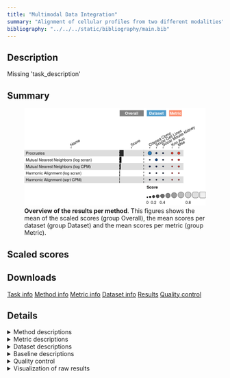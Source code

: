```yaml
---
title: "Multimodal Data Integration"
summary: "Alignment of cellular profiles from two different modalities"
bibliography: "../../../static/bibliography/main.bib"
---
```


<script src="index_files/libs/htmlwidgets-1.5.4/htmlwidgets.js"></script>
<link href="index_files/libs/datatables-css-0.0.0/datatables-crosstalk.css" rel="stylesheet" />
<script src="index_files/libs/datatables-binding-0.25/datatables.js"></script>
<script src="index_files/libs/jquery-3.6.0/jquery-3.6.0.min.js"></script>
<link href="index_files/libs/dt-core-1.11.3/css/jquery.dataTables.min.css" rel="stylesheet" />
<link href="index_files/libs/dt-core-1.11.3/css/jquery.dataTables.extra.css" rel="stylesheet" />
<script src="index_files/libs/dt-core-1.11.3/js/jquery.dataTables.min.js"></script>
<link href="index_files/libs/dt-ext-select-1.11.3/css/select.dataTables.min.css" rel="stylesheet" />
<script src="index_files/libs/dt-ext-select-1.11.3/js/dataTables.select.min.js"></script>
<link href="index_files/libs/dt-ext-searchpanes-1.11.3/css/searchPanes.dataTables.min.css" rel="stylesheet" />
<script src="index_files/libs/dt-ext-searchpanes-1.11.3/js/dataTables.searchPanes.min.js"></script>
<script src="index_files/libs/jszip-1.11.3/jszip.min.js"></script>
<link href="index_files/libs/dt-ext-buttons-1.11.3/css/buttons.dataTables.min.css" rel="stylesheet" />
<script src="index_files/libs/dt-ext-buttons-1.11.3/js/dataTables.buttons.min.js"></script>
<script src="index_files/libs/dt-ext-buttons-1.11.3/js/buttons.html5.min.js"></script>
<script src="index_files/libs/dt-ext-buttons-1.11.3/js/buttons.colVis.min.js"></script>
<script src="index_files/libs/dt-ext-buttons-1.11.3/js/buttons.print.min.js"></script>
<link href="index_files/libs/dt-ext-responsive-1.11.3/css/responsive.dataTables.min.css" rel="stylesheet" />
<script src="index_files/libs/dt-ext-responsive-1.11.3/js/dataTables.responsive.min.js"></script>
<link href="index_files/libs/crosstalk-1.2.0/css/crosstalk.min.css" rel="stylesheet" />
<script src="index_files/libs/crosstalk-1.2.0/js/crosstalk.min.js"></script>
<script src="index_files/libs/kePrint-0.0.1/kePrint.js"></script>
<link href="index_files/libs/lightable-0.0.1/lightable.css" rel="stylesheet" />


## Description

Missing 'task_description'

## Summary

<figure>
<img src="index.markdown_strict_files/figure-markdown_strict/summary-1.png" width="691" alt="Overview of the results per method. This figures shows the mean of the scaled scores (group Overall), the mean scores per dataset (group Dataset) and the mean scores per metric (group Metric)." />
<figcaption aria-hidden="true"><strong>Overview of the results per method</strong>. This figures shows the mean of the scaled scores (group Overall), the mean scores per dataset (group Dataset) and the mean scores per metric (group Metric).</figcaption>
</figure>

## Scaled scores

<div id="htmlwidget-d01c88b52dd304699d76" style="width:100%;height:auto;" class="datatables html-widget"></div>
<script type="application/json" data-for="htmlwidget-d01c88b52dd304699d76">{"x":{"filter":"none","vertical":false,"extensions":["Select","SearchPanes","Buttons","Responsive"],"data":[["<a href=\"/bibliography#gower1975generalized\">Procrustes<\/a>","<a href=\"/bibliography#haghverdi2018batch\">Mutual Nearest Neighbors (log scran)<\/a>","<a href=\"/bibliography#gower1975generalized\">Procrustes<\/a>","<a href=\"/bibliography#gower1975generalized\">Procrustes<\/a>","<a href=\"/bibliography#haghverdi2018batch\">Mutual Nearest Neighbors (log scran)<\/a>","<a href=\"/bibliography#haghverdi2018batch\">Mutual Nearest Neighbors (log CPM)<\/a>","<a href=\"/bibliography#haghverdi2018batch\">Mutual Nearest Neighbors (log CPM)<\/a>","<a href=\"/bibliography#gower1975generalized\">Procrustes<\/a>","<a href=\"/bibliography#haghverdi2018batch\">Mutual Nearest Neighbors (log CPM)<\/a>","<a href=\"/bibliography#haghverdi2018batch\">Mutual Nearest Neighbors (log scran)<\/a>","<a href=\"/bibliography#stanley2020harmonic\">Harmonic Alignment (log scran)<\/a>","<a href=\"/bibliography#haghverdi2018batch\">Mutual Nearest Neighbors (log CPM)<\/a>","<a href=\"/bibliography#stanley2020harmonic\">Harmonic Alignment (log scran)<\/a>","<a href=\"/bibliography#stanley2020harmonic\">Harmonic Alignment (sqrt CPM)<\/a>","<a href=\"/bibliography#stanley2020harmonic\">Harmonic Alignment (log scran)<\/a>","<a href=\"/bibliography#stanley2020harmonic\">Harmonic Alignment (sqrt CPM)<\/a>","<a href=\"/bibliography#stanley2020harmonic\">Harmonic Alignment (sqrt CPM)<\/a>","<a href=\"/bibliography#stanley2020harmonic\">Harmonic Alignment (log scran)<\/a>","<a href=\"/bibliography#haghverdi2018batch\">Mutual Nearest Neighbors (log scran)<\/a>","<a href=\"/bibliography#stanley2020harmonic\">Harmonic Alignment (sqrt CPM)<\/a>"],["<a href=\"/bibliography#stoeckius2017simultaneous\">CITE-seq Cord Blood Mononuclear Cells<\/a>","<a href=\"/bibliography#cao2018joint\">sciCAR Cell Lines<\/a>","Overall mean","<a href=\"/bibliography#cao2018joint\">sciCAR Cell Lines<\/a>","Overall mean","<a href=\"/bibliography#stoeckius2017simultaneous\">CITE-seq Cord Blood Mononuclear Cells<\/a>","<a href=\"/bibliography#cao2018joint\">sciCAR Cell Lines<\/a>","<a href=\"/bibliography#cao2018joint\">sciCAR Mouse Kidney<\/a>","Overall mean","<a href=\"/bibliography#cao2018joint\">sciCAR Mouse Kidney<\/a>","<a href=\"/bibliography#cao2018joint\">sciCAR Mouse Kidney<\/a>","<a href=\"/bibliography#cao2018joint\">sciCAR Mouse Kidney<\/a>","<a href=\"/bibliography#stoeckius2017simultaneous\">CITE-seq Cord Blood Mononuclear Cells<\/a>","<a href=\"/bibliography#cao2018joint\">sciCAR Mouse Kidney<\/a>","Overall mean","<a href=\"/bibliography#stoeckius2017simultaneous\">CITE-seq Cord Blood Mononuclear Cells<\/a>","Overall mean","<a href=\"/bibliography#cao2018joint\">sciCAR Cell Lines<\/a>","<a href=\"/bibliography#stoeckius2017simultaneous\">CITE-seq Cord Blood Mononuclear Cells<\/a>","<a href=\"/bibliography#cao2018joint\">sciCAR Cell Lines<\/a>"],[0.367371660099538,0.172964252031419,0.162837986597246,0.0738402342650184,0.0653706327887329,0.0622904826180733,0.0578544389346066,0.0473020654271813,0.0426085296479292,0.0374213892344664,0.0109700285290439,0.00768066739110755,0.0046471142447602,0.00401139972041642,0.00314853587622908,-0.00173450021106317,-0.00480976937010793,-0.00617153514511684,-0.0142737428996867,-0.016706207619677],[0.308171704906801,0.0802243802593182,0.135417673163572,0.0579895919310561,0.0369218501295169,0.0140308448143716,0.0366648883279408,0.0400917226528605,0.0151695187773746,0.0434258827880639,0.0247993159239327,-0.00518717681018846,0.011571461471132,0.0104405294544754,0.0152583183793965,-0.00114099213098423,-0.000711677681043749,0.0094041777431248,-0.0128847126588314,-0.0114345703666224],[0.426571615292276,0.26570412380352,0.19025830003092,0.0896908765989807,0.0938194154479489,0.110550120421775,0.0790439895412725,0.054512408201502,0.0700475405184837,0.0314168956808689,-0.00285925886584493,0.0205485115924036,-0.00227723298161164,-0.00241773001364254,-0.00896124662693835,-0.0023280082911421,-0.00890786105917211,-0.0217472480333585,-0.0156627731405421,-0.0219778448727317],[291,879,449.666666666667,499,982.666666666667,540,749,559,719.333333333333,1239,1993,869,2046,581,1926,890,593.666666666667,1739,830,310],[132.8,88.6,273.333333333333,369,86.3666666666667,43.5,83.3,318.2,71.6,92.8,655.5,88,395,941.1,458.566666666667,903.9,930.366666666667,325.2,77.7,946.1],[0.5666015625,3.22265625,0.684928385416667,0.65517578125,3.87369791666667,1.953125,1.85546875,0.8330078125,2.01822916666667,4.19921875,4.19921875,2.24609375,4.19921875,1.85546875,3.87369791666667,0.61318359375,1.112890625,3.22265625,4.19921875,0.87001953125],["<a href=\"https://docs.scipy.org/doc/scipy/reference/generated/scipy.spatial.procrustes.html\">v1.9.3<\/a>","<a href=\"https://github.com/LTLA/batchelor\">v1.12.3<\/a>","<a href=\"https://docs.scipy.org/doc/scipy/reference/generated/scipy.spatial.procrustes.html\">v1.9.3<\/a>","<a href=\"https://docs.scipy.org/doc/scipy/reference/generated/scipy.spatial.procrustes.html\">v1.9.3<\/a>","<a href=\"https://github.com/LTLA/batchelor\">v1.12.3<\/a>","<a href=\"https://github.com/LTLA/batchelor\">v1.12.3<\/a>","<a href=\"https://github.com/LTLA/batchelor\">v1.12.3<\/a>","<a href=\"https://docs.scipy.org/doc/scipy/reference/generated/scipy.spatial.procrustes.html\">v1.9.3<\/a>","<a href=\"https://github.com/LTLA/batchelor\">v1.12.3<\/a>","<a href=\"https://github.com/LTLA/batchelor\">v1.12.3<\/a>","<a href=\"https://github.com/KrishnaswamyLab/harmonic-alignment\">v0.0<\/a>","<a href=\"https://github.com/LTLA/batchelor\">v1.12.3<\/a>","<a href=\"https://github.com/KrishnaswamyLab/harmonic-alignment\">v0.0<\/a>","<a href=\"https://github.com/KrishnaswamyLab/harmonic-alignment\">v0.0<\/a>","<a href=\"https://github.com/KrishnaswamyLab/harmonic-alignment\">v0.0<\/a>","<a href=\"https://github.com/KrishnaswamyLab/harmonic-alignment\">v0.0<\/a>","<a href=\"https://github.com/KrishnaswamyLab/harmonic-alignment\">v0.0<\/a>","<a href=\"https://github.com/KrishnaswamyLab/harmonic-alignment\">v0.0<\/a>","<a href=\"https://github.com/LTLA/batchelor\">v1.12.3<\/a>","<a href=\"https://github.com/KrishnaswamyLab/harmonic-alignment\">v0.0<\/a>"]],"container":"<table class=\"stripe compact\">\n  <thead>\n    <tr>\n      <th>Method<\/th>\n      <th>Dataset<\/th>\n      <th>Mean score<\/th>\n      <th>kNN Area Under the Curve<\/th>\n      <th>Mean squared error<\/th>\n      <th>Runtime (s)<\/th>\n      <th>CPU (%)<\/th>\n      <th>Memory (GB)<\/th>\n      <th>Library<\/th>\n    <\/tr>\n  <\/thead>\n<\/table>","options":{"dom":"Bt","paging":false,"columnDefs":[{"targets":6,"render":"function(data, type, row, meta) {\n    return type !== 'display' ? data : DTWidget.formatRound(data, 0, 3, \",\", \".\", null);\n  }"},{"targets":5,"render":"function(data, type, row, meta) {\n    return type !== 'display' ? data : DTWidget.formatRound(data, 0, 3, \",\", \".\", null);\n  }"},{"targets":7,"render":"function(data, type, row, meta) {\n    return type !== 'display' ? data : DTWidget.formatRound(data, 2, 3, \",\", \".\", null);\n  }"},{"targets":2,"render":"function(data, type, row, meta) {\n    return type !== 'display' ? data : DTWidget.formatRound(data, 2, 3, \",\", \".\", null);\n  }"},{"targets":3,"render":"function(data, type, row, meta) {\n    return type !== 'display' ? data : DTWidget.formatRound(data, 2, 3, \",\", \".\", null);\n  }"},{"targets":4,"render":"function(data, type, row, meta) {\n    return type !== 'display' ? data : DTWidget.formatRound(data, 2, 3, \",\", \".\", null);\n  }"},{"searchPanes":{"show":false},"targets":[2,3,4,5,6,7,8]},{"searchPanes":{"preSelect":"Overall mean"},"targets":1},{"className":"dt-right","targets":[2,3,4,5,6,7]}],"buttons":["searchPanes","csv","excel"],"language":{"searchPanes":{"collapse":"Filters"}},"order":[],"autoWidth":false,"orderClasses":false,"responsive":true}},"evals":["options.columnDefs.0.render","options.columnDefs.1.render","options.columnDefs.2.render","options.columnDefs.3.render","options.columnDefs.4.render","options.columnDefs.5.render"],"jsHooks":[]}</script>

## Downloads

<a href="data/task_info.json" class="btn btn-secondary">Task info</a>
<a href="data/method_info.json" class="btn btn-secondary">Method info</a>
<a href="data/metric_info.json" class="btn btn-secondary">Metric info</a>
<a href="data/dataset_info.json" class="btn btn-secondary">Dataset info</a>
<a href="data/results.json" class="btn btn-secondary">Results</a>
<a href="data/quality_control.json" class="btn btn-secondary">Quality control</a>

## Details

<details>
<summary>
Method descriptions
</summary>

-   **[Harmonic Alignment (log scran)](https://github.com/KrishnaswamyLab/harmonic-alignment)**: Missing 'method_description'. [\[stanley2020harmonic\]](/bibliography#stanley2020harmonic)

<!-- -->

-   **[Harmonic Alignment (sqrt CPM)](https://github.com/KrishnaswamyLab/harmonic-alignment)**: Missing 'method_description'. [\[stanley2020harmonic\]](/bibliography#stanley2020harmonic)

<!-- -->

-   **[Mutual Nearest Neighbors (log CPM)](https://github.com/LTLA/batchelor)**: Missing 'method_description'. [\[haghverdi2018batch\]](/bibliography#haghverdi2018batch)

<!-- -->

-   **[Mutual Nearest Neighbors (log scran)](https://github.com/LTLA/batchelor)**: Missing 'method_description'. [\[haghverdi2018batch\]](/bibliography#haghverdi2018batch)

<!-- -->

-   **[Procrustes](https://docs.scipy.org/doc/scipy/reference/generated/scipy.spatial.procrustes.html)**: Missing 'method_description'. [\[gower1975generalized\]](/bibliography#gower1975generalized)

<!-- -->

-   **[Random Features](https://github.com/openproblems-bio/openproblems)**: Missing 'method_description'. [\[openproblems\]](/bibliography#openproblems)

<!-- -->

-   **[True Features](https://github.com/openproblems-bio/openproblems)**: Missing 'method_description'. [\[openproblems\]](/bibliography#openproblems)

</details>
<details>
<summary>
Metric descriptions
</summary>

-   **kNN Area Under the Curve**: Missing 'metric_description'. [\[stanley2020harmonic\]](/bibliography#stanley2020harmonic)

<!-- -->

-   **Mean squared error**: Missing 'metric_description'. [\[lance2022multimodal\]](/bibliography#lance2022multimodal)

</details>
<details>
<summary>
Dataset descriptions
</summary>

-   **CITE-seq Cord Blood Mononuclear Cells**: Missing 'dataset_description'. [\[stoeckius2017simultaneous\]](/bibliography#stoeckius2017simultaneous)

<!-- -->

-   **sciCAR Cell Lines**: Missing 'dataset_description'. [\[cao2018joint\]](/bibliography#cao2018joint)

<!-- -->

-   **sciCAR Mouse Kidney**: Missing 'dataset_description'. [\[cao2018joint\]](/bibliography#cao2018joint)

</details>
<details>
<summary>
Baseline descriptions
</summary>

-   **Random Features**: Missing 'method_description'.

<!-- -->

-   **True Features**: Missing 'method_description'.

</details>
<details>
<summary>
Quality control
</summary>
<table class="table lightable-paper" style='margin-left: auto; margin-right: auto; font-family: "Arial Narrow", arial, helvetica, sans-serif; margin-left: auto; margin-right: auto;'>
 <thead>
  <tr>
   <th style="text-align:left;"> Category </th>
   <th style="text-align:left;"> Name </th>
   <th style="text-align:right;"> Value </th>
   <th style="text-align:left;"> Condition </th>
   <th style="text-align:left;"> Severity </th>
  </tr>
 </thead>
<tbody>
  <tr>
   <td style="text-align:left;" data-toggle="tooltip" data-container="body" data-placement="right" title="Dataset metadata field 'dataset_description' should be defined
  Task id: multimodal_data_integration
  Field: dataset_description
"> Dataset info </td>
   <td style="text-align:left;" data-toggle="tooltip" data-container="body" data-placement="right" title="Dataset metadata field 'dataset_description' should be defined
  Task id: multimodal_data_integration
  Field: dataset_description
"> Pct 'dataset_description' missing </td>
   <td style="text-align:right;" data-toggle="tooltip" data-container="body" data-placement="right" title="Dataset metadata field 'dataset_description' should be defined
  Task id: multimodal_data_integration
  Field: dataset_description
"> 1 </td>
   <td style="text-align:left;" data-toggle="tooltip" data-container="body" data-placement="right" title="Dataset metadata field 'dataset_description' should be defined
  Task id: multimodal_data_integration
  Field: dataset_description
"> percent_missing(dataset_info, field) </td>
   <td style="text-align:left;color: red !important;" data-toggle="tooltip" data-container="body" data-placement="right" title="Dataset metadata field 'dataset_description' should be defined
  Task id: multimodal_data_integration
  Field: dataset_description
"> ✗✗ </td>
  </tr>
  <tr>
   <td style="text-align:left;" data-toggle="tooltip" data-container="body" data-placement="right" title="Method metadata field 'method_description' should be defined
  Task id: multimodal_data_integration
  Field: method_description
"> Method info </td>
   <td style="text-align:left;" data-toggle="tooltip" data-container="body" data-placement="right" title="Method metadata field 'method_description' should be defined
  Task id: multimodal_data_integration
  Field: method_description
"> Pct 'method_description' missing </td>
   <td style="text-align:right;" data-toggle="tooltip" data-container="body" data-placement="right" title="Method metadata field 'method_description' should be defined
  Task id: multimodal_data_integration
  Field: method_description
"> 1 </td>
   <td style="text-align:left;" data-toggle="tooltip" data-container="body" data-placement="right" title="Method metadata field 'method_description' should be defined
  Task id: multimodal_data_integration
  Field: method_description
"> percent_missing(method_info, field) </td>
   <td style="text-align:left;color: red !important;" data-toggle="tooltip" data-container="body" data-placement="right" title="Method metadata field 'method_description' should be defined
  Task id: multimodal_data_integration
  Field: method_description
"> ✗✗ </td>
  </tr>
  <tr>
   <td style="text-align:left;" data-toggle="tooltip" data-container="body" data-placement="right" title="Metric metadata field 'metric_description' should be defined
  Task id: multimodal_data_integration
  Field: metric_description
"> Metric info </td>
   <td style="text-align:left;" data-toggle="tooltip" data-container="body" data-placement="right" title="Metric metadata field 'metric_description' should be defined
  Task id: multimodal_data_integration
  Field: metric_description
"> Pct 'metric_description' missing </td>
   <td style="text-align:right;" data-toggle="tooltip" data-container="body" data-placement="right" title="Metric metadata field 'metric_description' should be defined
  Task id: multimodal_data_integration
  Field: metric_description
"> 1 </td>
   <td style="text-align:left;" data-toggle="tooltip" data-container="body" data-placement="right" title="Metric metadata field 'metric_description' should be defined
  Task id: multimodal_data_integration
  Field: metric_description
"> percent_missing(metric_info, field) </td>
   <td style="text-align:left;color: red !important;" data-toggle="tooltip" data-container="body" data-placement="right" title="Metric metadata field 'metric_description' should be defined
  Task id: multimodal_data_integration
  Field: metric_description
"> ✗✗ </td>
  </tr>
  <tr>
   <td style="text-align:left;" data-toggle="tooltip" data-container="body" data-placement="right" title="Task metadata field 'task_description' should be defined
  Task id: multimodal_data_integration
  Field: task_description
"> Task info </td>
   <td style="text-align:left;" data-toggle="tooltip" data-container="body" data-placement="right" title="Task metadata field 'task_description' should be defined
  Task id: multimodal_data_integration
  Field: task_description
"> Pct 'task_description' missing </td>
   <td style="text-align:right;" data-toggle="tooltip" data-container="body" data-placement="right" title="Task metadata field 'task_description' should be defined
  Task id: multimodal_data_integration
  Field: task_description
"> 1 </td>
   <td style="text-align:left;" data-toggle="tooltip" data-container="body" data-placement="right" title="Task metadata field 'task_description' should be defined
  Task id: multimodal_data_integration
  Field: task_description
"> percent_missing([task_info], field) </td>
   <td style="text-align:left;color: red !important;" data-toggle="tooltip" data-container="body" data-placement="right" title="Task metadata field 'task_description' should be defined
  Task id: multimodal_data_integration
  Field: task_description
"> ✗✗ </td>
  </tr>
</tbody>
</table>

</details>
<details>
<summary>
Visualization of raw results
</summary>

<img src="index.markdown_strict_files/figure-markdown_strict/raw_results-1.png" width="960" />

</details>
